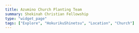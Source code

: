 ```yaml
---
title: Azumino Church Planting Team
summary: Shekinah Christian Fellowship
type: "widget_page"
tags: ["Explore", "HokurikuShinetsu", "Location", "Church"]
---
```

